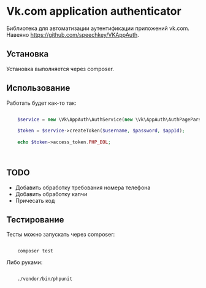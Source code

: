 Vk.com application authenticator
================================

Библиотека для автоматизации аутентификации приложений vk.com. Навеяно https://github.com/speechkey/VKAppAuth.

Установка
---------

Установка выполняется через composer. 

Использование
-------------

Работать будет как-то так:

```php

    $service = new \Vk\AppAuth\AuthService(new \Vk\AppAuth\AuthPageParser(), new \Vk\AppAuth\GrantPageParser());
    
    $token = $service->createToken($username, $password, $appId);
    
    echo $token->access_token.PHP_EOL;
    
    
```

TODO
----

- Добавить обработку требования номера телефона
- Добавить обработку капчи
- Причесать код


Тестирование
------------

Тесты можно запускать через composer:

```

    composer test

```

Либо руками:

```

    ./vendor/bin/phpunit
    

```
